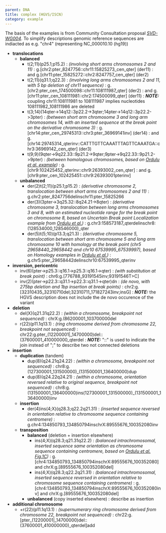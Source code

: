 ```yaml
---
parent: DNA
title: complex (HGVS/ISCN)
category: example
---
```


The basis of the examples is from Community Consultation proposal [_SVD-WG004_](/bg-material/consultation/svd-wg004/). To simplify descriptions genomic reference sequences are indiacted as e.g. "chr4" (representing NC\_000010.10 (hg19))

*	**translocations**
	*	**balanced**
		*	t(2;11)(p25.1;p15.2)
		:	_(involving short arms chromosomes 2 and 11)_
		:	g.[chr2:pter\_8247756::chr11:15825273\_cen\_qter]  (der11)
		:	and g.[chr11:pter\_15825272::chr2:8247757\_cen\_qter]  (der2)
		*	t(2;11)(q31.1;q22.3)
		:	_(involving long arms chromosomes 2 and 11, with 5 bp deletion of chr11 sequence)_
		:	g.[chr2:pter\_cen\_174500098::chr11:108111987\_qter]  (der2)
		:	and g.[chr11:pter\_cen\_108111981::chr2:174500099\_qter]  (der11)
		:	_**NOTE:**_	coupling chr11:108111981 to 108111987 implies nucleotides 108111982\_108111986 are deleted
		*	t(3;14)(14qter->14q12::3p22.2->3qter;14pter->14q12::3p22.2->3pter)
		:	_(between short arm chromosome 3 and long arm chromosomes 14, with an inserted sequence at the break point on the derivative chromosome 3)_
		:	g.[chr14:pter\_cen\_29745313::chr3:pter\_36969141inv]  (der14)
		:	and g.[chr14:29745314\_qterinv::CATTTGTTCAAATTTAGTTCAAATGA::chr3:36969142\_cen\_qter]  (der3)
		*	t(9;9)(9qter->9q22.33::9p21.2->9qter;9pter->9q22.33::9p21.2->9pter)
		:	_(between homologous chromosomes, based on [Ordulu et al. example](http://ac.els-cdn.com/S0002929714001724/1-s2.0-S0002929714001724-main.pdf))_
		:	g.[chr9:102425452\_qterinv::chr9:26393002\_cen\_qter]
		:	and g.[chr9:pter\_cen\_102425451::chr9:26393001pterinv]
	*	**unbalanced**
		*	der(2)t(2;11)(p25.1;p15.2)
		:	_(derivative chromosome 2, translocation between short arms chromosomes 2 and 11)_
		:	g.chr2:pter\_8247756delinschr11:pter\_15825266
		*	der(3)(3pter->3q25.32::8q24.21->8qter)
		:	_(derivative chromosome 3, translocation between long arms chromosomes 3 and 8, with an estimated nucleotide range for the break point on chromosome 8, based on Uncertain Break point Localization example from [Ordulu et al.](http://ac.els-cdn.com/S0002929714001724/1-s2.0-S0002929714001724-main.pdf))_
		:	g.chr3:158573187\_qterdelinschr8:(128534000\_128546000)\_qter
		*	der(5)t(5;10)(p13.3;q21.3)
		:	_(derivative chromosome 5, translocation between short arm chromosome 5 and long arm chromosome 10 with homology at the break point (chr5 29658440\_29658442 and chr10 67539995\_67539997), based on Homology examples in [Ordulu et al.](http://ac.els-cdn.com/S0002929714001724/1-s2.0-S0002929714001724-main.pdf))_
		:	g.chr5:pter\_29658442delinschr10:67539995\_qterinv
*	**inversion, pericentric**
	*	inv(6)(pter->p25.3::q16.1->p25.3::q16.1->qter)
	:	_(with substitution at break point)_
	:	chr6:g.[776788\_93191545inv;93191546T>C]
	*	inv(2)(pter->p22.3::q31.1->p22.3::q31.1->qter)dn
	:	_(de novo, with 275bp deletion and 1bp insertion at break points)_
	:	chr2:g.[32310435\_32310710del;32310711\_171827243inv;insG]
	:	_**NOTE:**_	the HGVS description does not include the de novo occurence of the variant
*	**deletion**
	*	del(X)(q21.31q22.2)
	:	_(within a chromosome, breakpoint not sequenced)_
	:	chrX:g.(86200001\_103700000del
	*	r(22)(p11.1q13.1)
	:	_(ring chromosome derived from chromosome 22, breakpoint not sequenced)_
	:	chr22:g.pter\_(12200001|_14700000)del::(37600001\_410000000\_qterdel
	:	_**NOTE:**_	"::" is used to indicate the join instead of ";" to describe two not connected deletions
*	**insertion**
	*	**duplication**  (tandem)
		*	dup(8)(q24.21q24.22)
		:	_(within a chromosome, breakpoint not sequenced)_
		:	chr8:g.(127300001\_131500000)\_(131500001\_136400000)dup
		*	dup(8)(q24.22q24.21)
		:	_(within a chromosome, orientation reversed relative to original sequence, breakpoint not sequenced)_
		:	chr8:g.(131500001\_136400000)ins(127300001\_131500000)\_(131500001\_136400000)inv
	*	**insertion**
		*	der(4)ins(4;X)(q28.3;q22.2q21.31)
		:	_(inserted sequence reversed in orientation relative to chromosome sequence containing centromere)_
		:	g.chr4:134850793\_134850794inschrX:89555676\_100352080inv
	*	**transposition**
		*	**balanced**  (deletion + insertion elsewhere)
			*	ins(4;X)(q28.3;q21.31q22.2)
			:	_(balanced intrachromosomal, inserted sequence same orientation as chromosome sequence containing centromere, based on [Ordulu et al. Fig.1C](http://ac.els-cdn.com/S0002929714001724/1-s2.0-S0002929714001724-main.pdf))_
			:	g.[chr4:134850793\_134850794inschrX:89555676\_100352080] and chrX:g.[89555676\_100352080del]
			*	ins(4;X)(q28.3;q22.2q21.31)
			:	_(balanced intrachromosomal, inserted sequence reversed in orientation relative to chromosome sequence containing centromere)_
			:	g.[chr4:134850793\_134850794inschrX:89555676\_100352080inv] and chrX:g.[89555676\_100352080del]
		*	**unbalanced**  (copy inserted elsewhere)
			:	describe as insertion
*	**additional chromosome**
	*	+r(22)(p11.1q13.1)
	:	_(supernumerary ring chromosome derived from chromosome 22, breakpoint not sequenced)_
	:	chr22:g.[pter\_(12200001|_14700000)del::(37600001\_410000000)\_qterdel]add
